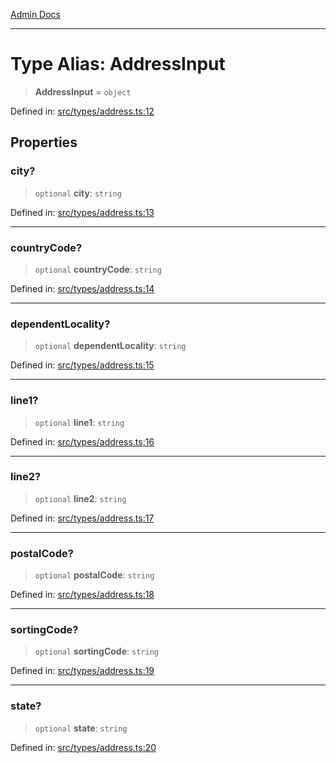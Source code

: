 [Admin Docs](/)

---

# Type Alias: AddressInput

> **AddressInput** = `object`

Defined in: [src/types/address.ts:12](https://github.com/PalisadoesFoundation/talawa-admin/blob/main/src/types/address.ts#L12)

## Properties

### city?

> `optional` **city**: `string`

Defined in: [src/types/address.ts:13](https://github.com/PalisadoesFoundation/talawa-admin/blob/main/src/types/address.ts#L13)

---

### countryCode?

> `optional` **countryCode**: `string`

Defined in: [src/types/address.ts:14](https://github.com/PalisadoesFoundation/talawa-admin/blob/main/src/types/address.ts#L14)

---

### dependentLocality?

> `optional` **dependentLocality**: `string`

Defined in: [src/types/address.ts:15](https://github.com/PalisadoesFoundation/talawa-admin/blob/main/src/types/address.ts#L15)

---

### line1?

> `optional` **line1**: `string`

Defined in: [src/types/address.ts:16](https://github.com/PalisadoesFoundation/talawa-admin/blob/main/src/types/address.ts#L16)

---

### line2?

> `optional` **line2**: `string`

Defined in: [src/types/address.ts:17](https://github.com/PalisadoesFoundation/talawa-admin/blob/main/src/types/address.ts#L17)

---

### postalCode?

> `optional` **postalCode**: `string`

Defined in: [src/types/address.ts:18](https://github.com/PalisadoesFoundation/talawa-admin/blob/main/src/types/address.ts#L18)

---

### sortingCode?

> `optional` **sortingCode**: `string`

Defined in: [src/types/address.ts:19](https://github.com/PalisadoesFoundation/talawa-admin/blob/main/src/types/address.ts#L19)

---

### state?

> `optional` **state**: `string`

Defined in: [src/types/address.ts:20](https://github.com/PalisadoesFoundation/talawa-admin/blob/main/src/types/address.ts#L20)
